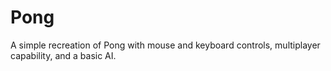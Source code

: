 # Pong
A simple recreation of Pong with mouse and keyboard controls, multiplayer capability, and a basic AI.
